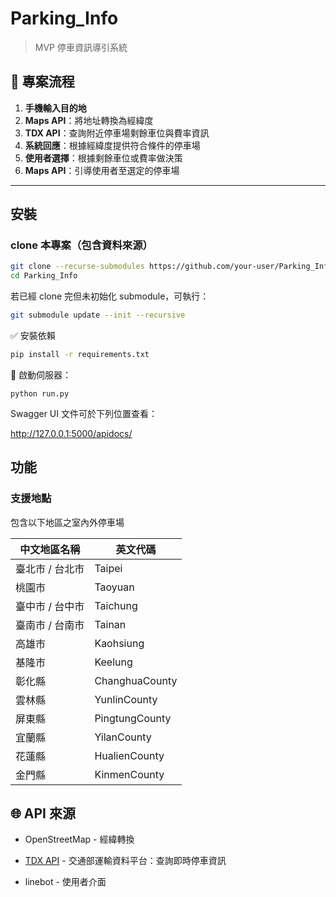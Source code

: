 # Parking_Info
> MVP 停車資訊導引系統

## 🔄 專案流程

1. **手機輸入目的地**
2. **Maps API**：將地址轉換為經緯度  
3. **TDX API**：查詢附近停車場剩餘車位與費率資訊  
4. **系統回應**：根據經緯度提供符合條件的停車場  
5. **使用者選擇**：根據剩餘車位或費率做決策  
6. **Maps API**：引導使用者至選定的停車場  

---

## 安裝

### clone 本專案（包含資料來源）

```bash
git clone --recurse-submodules https://github.com/your-user/Parking_Info.git
cd Parking_Info
```
若已經 clone 完但未初始化 submodule，可執行：
```bash
git submodule update --init --recursive
```
✅ 安裝依賴
```bash
pip install -r requirements.txt
```
🚀 啟動伺服器：
```
python run.py
```
Swagger UI 文件可於下列位置查看：

http://127.0.0.1:5000/apidocs/

## 功能

### 支援地點

包含以下地區之室內外停車場

| 中文地區名稱    | 英文代碼           |
| --------- | -------------- |
| 臺北市 / 台北市 | Taipei         |
| 桃園市       | Taoyuan        |
| 臺中市 / 台中市 | Taichung       |
| 臺南市 / 台南市 | Tainan         |
| 高雄市       | Kaohsiung      |
| 基隆市       | Keelung        |
| 彰化縣       | ChanghuaCounty |
| 雲林縣       | YunlinCounty   |
| 屏東縣       | PingtungCounty |
| 宜蘭縣       | YilanCounty    |
| 花蓮縣       | HualienCounty  |
| 金門縣       | KinmenCounty   |

## 🌐 API 來源

- OpenStreetMap - 經緯轉換

- [TDX API](https://tdx.transportdata.tw/api-service/swagger/basic/#/CityCarPark/ParkingApi%20ParkingCityAvailability) - 交通部運輸資料平台：查詢即時停車資訊

- linebot - 使用者介面
